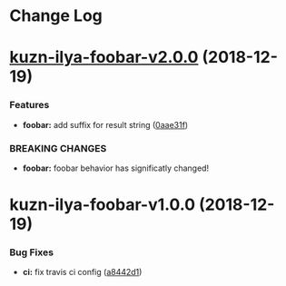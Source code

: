 # Change Log

# [kuzn-ilya-foobar-v2.0.0](https://github.com/kuzn-ilya/mono-repo-example/compare/kuzn-ilya-foobar-v1.0.0...kuzn-ilya-foobar-v2.0.0) (2018-12-19)


### Features

* **foobar:** add suffix for result string ([0aae31f](https://github.com/kuzn-ilya/mono-repo-example/commit/0aae31f))


### BREAKING CHANGES

* **foobar:** foobar behavior has significatly changed!

# kuzn-ilya-foobar-v1.0.0 (2018-12-19)


### Bug Fixes

* **ci:** fix travis ci config ([a8442d1](https://github.com/kuzn-ilya/mono-repo-example/commit/a8442d1))
